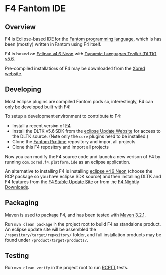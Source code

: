# F4 Fantom IDE

## Overview

F4 is Eclipse-based IDE for the [Fantom programming language](http://fantom-lang.org/), which is has been (mostly) written in Fantom using F4 itself.

F4 is based on [Eclipse v4.6 Neon](https://www.eclipse.org/downloads/eclipse-packages/) with [Dynamic Languages Toolkit (DLTK) v5.6](https://eclipse.org/dltk/).

Pre-compiled installations of F4 may be downloaded from the [Xored website](http://www.xored.com/products/f4/).



## Developing

Most eclipse plugins are compiled Fantom pods so, interestingly, F4 can only be developed built with F4!

To setup a development environment to contribute to F4:

 - Install a recent version of [F4](http://www.xored.com/products/f4/)
 - Install the DLTK v5.6 SDK from the [eclipse Update Website](http://download.eclipse.org/technology/dltk/updates-dev/5.6/) for access to the DLTK source. (Note only the `core` plugins need to be installed.)
 - Clone the [Fantom Runtime](http://github.com/xored/fantom-runtime) repository and import all projects
 - Clone this F4 repository and import all projects

Now you can modify the F4 source code and launch a new verison of F4 by running `com.xored.f4.platform.ide` as an eclipse application.

An alternative to installing F4 is installing [eclipse v4.6 Neon](https://www.eclipse.org/downloads/eclipse-packages/) (choose the RCP package so you have eclipse SDK source) and then installing DLTK and F4 features from the [F4 Stable Update Site](http://download.xored.com/f4/updates/stable/) or from the [F4 Nightly Downloads](http://download.xored.com/f4/nightly/).



## Packaging

Maven is used to package F4, and has been tested with [Maven 3.2.1](http://archive.apache.org/dist/maven/maven-3/3.2.1/binaries/).

Run `mvn clean package` in the project root to build F4 as standalone product. An eclipse update site will be assembled the `/repository/target/repository/` folder, and full installation products may be found under `/product/target/products/`.



## Testing

Run `mvn clean verify` in the project root to run [RCPTT](http://rcptt.xored.com/) tests.
